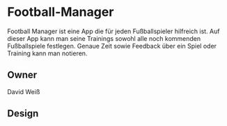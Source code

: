# Football-Manager

Football Manager ist eine App die für jeden Fußballspieler hilfreich ist. Auf dieser App kann man seine Trainings sowohl alle noch kommenden Fußballspiele festlegen.
Genaue Zeit sowie Feedback über ein Spiel oder Training kann man notieren.

## Owner

  David Weiß 



## Design





